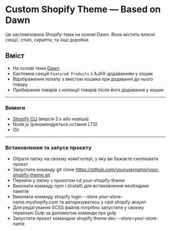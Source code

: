 # Custom Shopify Theme — Based on Dawn

Це кастомізована Shopify-тема на основі Dawn. Вона містить власні секції, стилі, скрипти, та інші доробки.

## Вміст

-  На основі теми [Dawn](https://github.com/Shopify/dawn)
-  Кастомна секція `Featured Products` з AJAX-додаванням у кошик
-  Відображення попапу з вмістом кошика при додаванні до нього товару
-  Прибирання товарів з колекції товарів після його додавання у кошик

---

###  Вимоги

- [Shopify CLI](https://shopify.dev/docs/themes/tools/cli/installation) (версія 3.x або новіша)
- Node.js (рекомендується остання LTS)
- Git

---

###  Встановлення та запуск проєкту

-  Обрати папку на своєму комп'ютері, у яку ви бажаєте скопіювати проєкт
-  Запустити команду git clone https://github.com/yourusername/your-shopify-theme.git
-  Перейти у папку з проєктом cd your-shopify-theme
-  Виконати команду npm i (install) для встановлення необхідних пакетів
-  Виконати команду shopify login --store your-store-name.myshopify.com та авторизуватись у свій shopify акаунт
-  Для редагування SCSS файлів потрібно запустити у своєму терміналі Gulp за допомогою команди npx gulp
-  Запустити проєкт командою shopify theme dev --store=your-store-name
